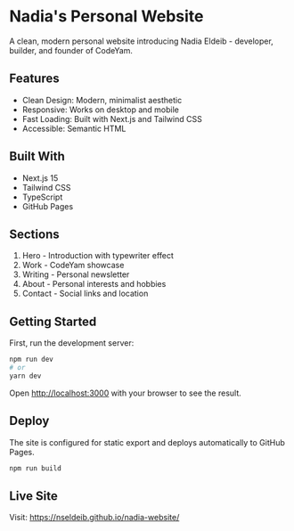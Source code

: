 # Nadia's Personal Website

A clean, modern personal website introducing Nadia Eldeib - developer, builder, and founder of CodeYam.

## Features

- Clean Design: Modern, minimalist aesthetic
- Responsive: Works on desktop and mobile
- Fast Loading: Built with Next.js and Tailwind CSS
- Accessible: Semantic HTML

## Built With

- Next.js 15
- Tailwind CSS
- TypeScript
- GitHub Pages

## Sections

1. Hero - Introduction with typewriter effect
2. Work - CodeYam showcase
3. Writing - Personal newsletter
4. About - Personal interests and hobbies
5. Contact - Social links and location

## Getting Started

First, run the development server:

```bash
npm run dev
# or
yarn dev
```

Open [http://localhost:3000](http://localhost:3000) with your browser to see the result.

## Deploy

The site is configured for static export and deploys automatically to GitHub Pages.

```bash
npm run build
```

## Live Site

Visit: https://nseldeib.github.io/nadia-website/
